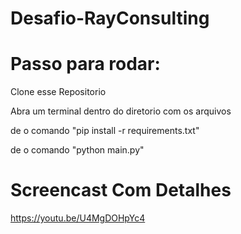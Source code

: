 # Desafio-RayConsulting

# Passo para rodar:

Clone esse Repositorio

Abra um terminal dentro do diretorio com os arquivos

de o comando "pip install -r requirements.txt"

de o comando "python main.py"

# Screencast Com Detalhes

https://youtu.be/U4MgDOHpYc4
